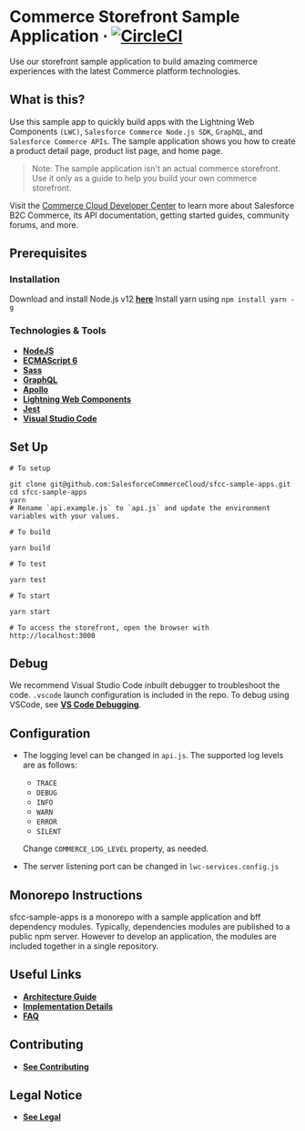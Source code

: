 # Commerce Storefront Sample Application &middot; [![CircleCI][circleci-image]][circleci-url]

Use our storefront sample application to build amazing commerce experiences with the latest Commerce platform technologies.

## What is this?

Use this sample app to quickly build apps with the Lightning Web Components `(LWC)`, `Salesforce Commerce Node.js SDK`, `GraphQL`, and `Salesforce Commerce APIs`. The sample application shows you how to create a product detail page, product list page, and home page. 

> Note: The sample application isn't an actual commerce storefront. Use it only as a guide to help you build your own commerce storefront. 

Visit the [Commerce Cloud Developer Center](https://developer.commercecloud.com/) to learn more about Salesforce B2C Commerce, its API documentation, getting started guides, community forums, and more.

## Prerequisites

### Installation
Download and install Node.js v12 **[here](https://nodejs.org/en/download/)**
Install yarn using `npm install yarn -g`

### Technologies & Tools
* **[NodeJS](https://nodejs.org/en/docs/)**
* **[ECMAScript 6](https://hacks.mozilla.org/category/es6-in-depth/)**
* **[Sass](https://sass-lang.com/guide)**
* **[GraphQL](https://graphql.org/learn/)**
* **[Apollo](https://www.apollographql.com/docs/tutorial/introduction/)**
* **[Lightning Web Components](https://lwc.dev/)**
* **[Jest](https://jestjs.io/docs/en/getting-started)**
* **[Visual Studio Code](https://code.visualstudio.com/docs)**

## Set Up

    # To setup

    git clone git@github.com:SalesforceCommerceCloud/sfcc-sample-apps.git
    cd sfcc-sample-apps
    yarn
    # Rename `api.example.js` to `api.js` and update the environment variables with your values.

    # To build

    yarn build

    # To test

    yarn test

    # To start

    yarn start

    # To access the storefront, open the browser with http://localhost:3000

## Debug

We recommend Visual Studio Code inbuilt debugger to troubleshoot the code. `.vscode` launch configuration is included in the repo. To debug using VSCode, see **[VS Code Debugging](https://code.visualstudio.com/docs/editor/debugging)**.

## Configuration
* The logging level can be changed in `api.js`. The supported log levels are as follows:

    * `TRACE`
    * `DEBUG`
    * `INFO`
    * `WARN`
    * `ERROR`
    * `SILENT`

    Change `COMMERCE_LOG_LEVEL` property, as needed.
* The server listening port can be changed in `lwc-services.config.js`

## Monorepo Instructions

sfcc-sample-apps is a monorepo with a sample application and bff dependency modules. Typically, dependencies modules are published to a public npm server. However to develop an application, the modules are included together in a single repository.

## Useful Links

* **[Architecture Guide](docs/architecture.md)**
* **[Implementation Details](IMPLEMENTATION_DETAILS.md)**
* **[FAQ](FAQ.md)**

## Contributing

* **[See Contributing](CONTRIBUTING.md)**

## Legal Notice

* **[See Legal](LEGAL.md)**

<!-- Markdown link & img dfn's -->
[circleci-image]: https://circleci.com/gh/SalesforceCommerceCloud/sfcc-sample-apps.svg?style=shield&circle-token=f34a55a59d7dfc30402e719996edf10092780b66
[circleci-url]: https://circleci.com/gh/SalesforceCommerceCloud/sfcc-sample-apps
